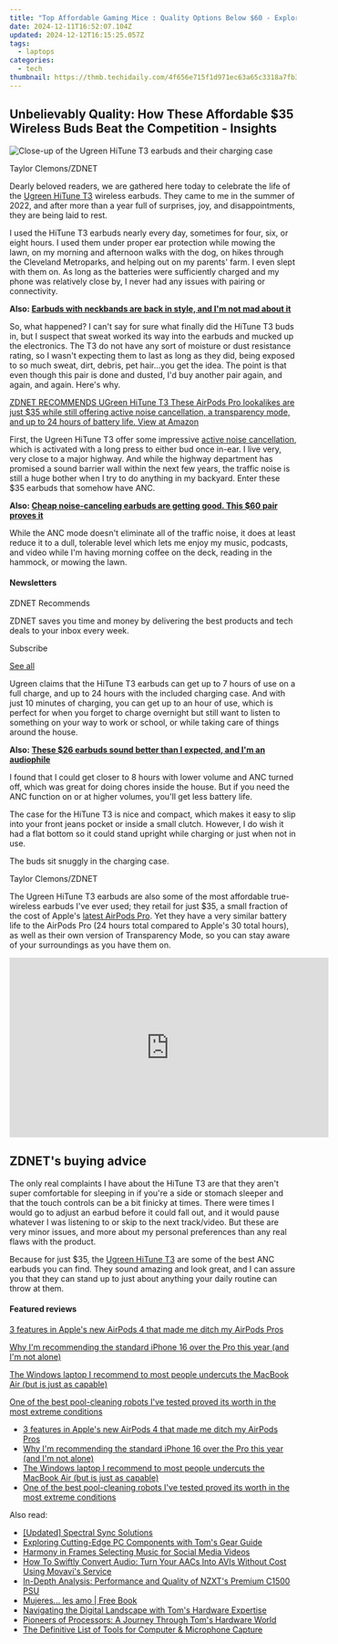 ```yaml
---
title: "Top Affordable Gaming Mice : Quality Options Below $60 - Explore the Latest Picks"
date: 2024-12-11T16:52:07.104Z
updated: 2024-12-12T16:15:25.057Z
tags:
  - laptops
categories:
  - tech
thumbnail: https://thmb.techidaily.com/4f656e715f1d971ec63a65c3318a7fb3ef54198880a460fef17224e3b3660509.jpg
---
```


## Unbelievably Quality: How These Affordable $35 Wireless Buds Beat the Competition - Insights

![Close-up of the Ugreen HiTune T3 earbuds and their charging case](https://www.zdnet.com/a/img/resize/621b4d694c095a55d85f08545e520a6da4337445/2023/08/22/eb32f0b6-4645-458b-ade0-ec3f84ded729/img-6845.jpg?auto=webp&width=1280)

Taylor Clemons/ZDNET

Dearly beloved readers, we are gathered here today to celebrate the life of the [Ugreen HiTune T3](https://buy.geni.us/Proxy.ashx?TSID=368250&GR%5FURL=https%3A%2F%2Fwww.amazon.com%2FUGREEN-Cancelling-Bluetooth-Earphones-Transparency%2Fdp%2FB09HBSVQ3P%3Fth%3D1%26tag%3Dzd-buy-button-20%26ascsubtag%3D%5F%5FCOM%5FCLICK%5FID%5F%5F%7C76057709-fe76-494a-9455-a1c26b83221e%7Cdtp&dtb=1) wireless earbuds. They came to me in the summer of 2022, and after more than a year full of surprises, joy, and disappointments, they are being laid to rest.

I used the HiTune T3 earbuds nearly every day, sometimes for four, six, or eight hours. I used them under proper ear protection while mowing the lawn, on my morning and afternoon walks with the dog, on hikes through the Cleveland Metroparks, and helping out on my parents' farm. I even slept with them on. As long as the batteries were sufficiently charged and my phone was relatively close by, I never had any issues with pairing or connectivity. 

**Also: [Earbuds with neckbands are back in style, and I'm not mad about it](https://www.zdnet.com/article/earbuds-with-neckbands-are-back-in-style-and-im-not-mad-about-it/)**

So, what happened? I can't say for sure what finally did the HiTune T3 buds in, but I suspect that sweat worked its way into the earbuds and mucked up the electronics. The T3 do not have any sort of moisture or dust resistance rating, so I wasn't expecting them to last as long as they did, being exposed to so much sweat, dirt, debris, pet hair…you get the idea. The point is that even though this pair is done and dusted, I'd buy another pair again, and again, and again. Here's why.

[ZDNET RECOMMENDS UGreen HiTune T3 These AirPods Pro lookalikes are just $35 while still offering active noise cancellation, a transparency mode, and up to 24 hours of battery life. View at Amazon](https://buy.geni.us/Proxy.ashx?TSID=368250&GR%5FURL=https%3A%2F%2Fwww.amazon.com%2FUGREEN-Cancelling-Bluetooth-Earphones-Transparency%2Fdp%2FB09HBSVQ3P%3Fth%3D1%26tag%3Dzd-buy-button-20%26ascsubtag%3D%5F%5FCOM%5FCLICK%5FID%5F%5F%7C76057709-fe76-494a-9455-a1c26b83221e%7Cdtp&dtb=1)

First, the Ugreen HiTune T3 offer some impressive [active noise cancellation](https://www.zdnet.com/article/how-do-noise-canceling-headphones-work/), which is activated with a long press to either bud once in-ear. I live very, very close to a major highway. And while the highway department has promised a sound barrier wall within the next few years, the traffic noise is still a huge bother when I try to do anything in my backyard. Enter these $35 earbuds that somehow have ANC.

**Also: [Cheap noise-canceling earbuds are getting good. This $60 pair proves it](https://www.zdnet.com/article/cheap-noise-canceling-earbuds-are-getting-good-this-60-pair-proves-it/)**

While the ANC mode doesn't eliminate all of the traffic noise, it does at least reduce it to a dull, tolerable level which lets me enjoy my music, podcasts, and video while I'm having morning coffee on the deck, reading in the hammock, or mowing the lawn.

#### Newsletters

ZDNET Recommends

ZDNET saves you time and money by delivering the best products and tech deals to your inbox every week.

 Subscribe

[See all](https://www.zdnet.com/newsletters/)

Ugreen claims that the HiTune T3 earbuds can get up to 7 hours of use on a full charge, and up to 24 hours with the included charging case. And with just 10 minutes of charging, you can get up to an hour of use, which is perfect for when you forget to charge overnight but still want to listen to something on your way to work or school, or while taking care of things around the house.

**Also: [These $26 earbuds sound better than I expected, and I'm an audiophile](https://www.zdnet.com/article/these-26-earbuds-sound-better-than-i-expected-and-im-an-audiophile/)**

I found that I could get closer to 8 hours with lower volume and ANC turned off, which was great for doing chores inside the house. But if you need the ANC function on or at higher volumes, you'll get less battery life. 

The case for the HiTune T3 is nice and compact, which makes it easy to slip into your front jeans pocket or inside a small clutch. However, I do wish it had a flat bottom so it could stand upright while charging or just when not in use. 

The buds sit snuggly in the charging case.

Taylor Clemons/ZDNET

The Ugreen HiTune T3 earbuds are also some of the most affordable true-wireless earbuds I've ever used; they retail for just $35, a small fraction of the cost of Apple's [latest AirPods Pro](https://shop-links.co/link/?url=https%3A%2F%2Fwww.bestbuy.com%2Fsite%2Fapple-airpods-pro-2nd-generation-white%2F4900964.p%3FskuId%3D4900964&publisher_slug=itechdaily19598&exclusive=1). Yet they have a very similar battery life to the AirPods Pro (24 hours total compared to Apple's 30 total hours), as well as their own version of Transparency Mode, so you can stay aware of your surroundings as you have them on.

<!-- affiliate ads begin -->
<iframe width="560" height="315" src="https://www.youtube.com/embed/nWu29cqFjZA?si=TNZyCbPq68PQ0JIb" title="YouTube video player" frameborder="0" allow="accelerometer; autoplay; clipboard-write; encrypted-media; gyroscope; picture-in-picture; web-share" referrerpolicy="strict-origin-when-cross-origin" allowfullscreen></iframe>
<!-- affiliate ads end -->

## ZDNET's buying advice

The only real complaints I have about the HiTune T3 are that they aren't super comfortable for sleeping in if you're a side or stomach sleeper and that the touch controls can be a bit finicky at times. There were times I would go to adjust an earbud before it could fall out, and it would pause whatever I was listening to or skip to the next track/video. But these are very minor issues, and more about my personal preferences than any real flaws with the product. 

Because for just $35, the [Ugreen HiTune T3](https://buy.geni.us/Proxy.ashx?TSID=368250&GR%5FURL=https%3A%2F%2Fwww.amazon.com%2FUGREEN-Cancelling-Bluetooth-Earphones-Transparency%2Fdp%2FB09HBSVQ3P%3Fth%3D1%26tag%3Dzd-buy-button-20%26ascsubtag%3D%5F%5FCOM%5FCLICK%5FID%5F%5F%7C76057709-fe76-494a-9455-a1c26b83221e%7Cdtp&dtb=1) are some of the best ANC earbuds you can find. They sound amazing and look great, and I can assure you that they can stand up to just about anything your daily routine can throw at them. 

#### Featured reviews

[3 features in Apple's new AirPods 4 that made me ditch my AirPods Pros](https://www.zdnet.com/article/3-features-in-apples-new-airpods-4-that-made-me-ditch-my-airpods-pros/ "3 features in Apple's new AirPods 4 that made me ditch my AirPods Pros")

[Why I'm recommending the standard iPhone 16 over the Pro this year (and I'm not alone)](https://www.zdnet.com/article/why-im-recommending-the-standard-iphone-16-over-the-pro-this-year-and-im-not-alone/ "Why I'm recommending the standard iPhone 16 over the Pro this year (and I'm not alone)")

[The Windows laptop I recommend to most people undercuts the MacBook Air (but is just as capable)](https://www.zdnet.com/article/the-windows-laptop-i-recommend-to-most-people-undercuts-the-macbook-air-but-is-just-as-capable/ "The Windows laptop I recommend to most people undercuts the MacBook Air (but is just as capable)")

[One of the best pool-cleaning robots I've tested proved its worth in the most extreme conditions](https://www.zdnet.com/article/one-of-the-best-pool-cleaning-robots-ive-tested-is-450-off-for-prime-day/ "One of the best pool-cleaning robots I've tested proved its worth in the most extreme conditions")

* [3 features in Apple's new AirPods 4 that made me ditch my AirPods Pros](https://www.zdnet.com/article/3-features-in-apples-new-airpods-4-that-made-me-ditch-my-airpods-pros/ "3 features in Apple's new AirPods 4 that made me ditch my AirPods Pros")
* [Why I'm recommending the standard iPhone 16 over the Pro this year (and I'm not alone)](https://www.zdnet.com/article/why-im-recommending-the-standard-iphone-16-over-the-pro-this-year-and-im-not-alone/ "Why I'm recommending the standard iPhone 16 over the Pro this year (and I'm not alone)")
* [The Windows laptop I recommend to most people undercuts the MacBook Air (but is just as capable)](https://www.zdnet.com/article/the-windows-laptop-i-recommend-to-most-people-undercuts-the-macbook-air-but-is-just-as-capable/ "The Windows laptop I recommend to most people undercuts the MacBook Air (but is just as capable)")
* [One of the best pool-cleaning robots I've tested proved its worth in the most extreme conditions](https://www.zdnet.com/article/one-of-the-best-pool-cleaning-robots-ive-tested-is-450-off-for-prime-day/ "One of the best pool-cleaning robots I've tested proved its worth in the most extreme conditions")

<ins class="adsbygoogle"
     style="display:block"
     data-ad-format="autorelaxed"
     data-ad-client="ca-pub-7571918770474297"
     data-ad-slot="1223367746"></ins>

<ins class="adsbygoogle"
     style="display:block"
     data-ad-client="ca-pub-7571918770474297"
     data-ad-slot="8358498916"
     data-ad-format="auto"
     data-full-width-responsive="true"></ins>

<span class="atpl-alsoreadstyle">Also read:</span>
<div><ul>
<li><a href="https://fox-links.techidaily.com/updated-spectral-sync-solutions/"><u>[Updated] Spectral Sync Solutions</u></a></li>
<li><a href="https://hardware-reviews.techidaily.com/exploring-cutting-edge-pc-components-with-toms-gear-guide/"><u>Exploring Cutting-Edge PC Components with Tom's Gear Guide</u></a></li>
<li><a href="https://instagram-video-recordings.techidaily.com/harmony-in-frames-selecting-music-for-social-media-videos/"><u>Harmony in Frames Selecting Music for Social Media Videos</u></a></li>
<li><a href="https://win-forum.techidaily.com/how-to-swiftly-convert-audio-turn-your-aacs-into-avis-without-cost-using-movavis-service/"><u>How To Swiftly Convert Audio: Turn Your AACs Into AVIs Without Cost Using Movavi's Service</u></a></li>
<li><a href="https://hardware-reviews.techidaily.com/in-depth-analysis-performance-and-quality-of-nzxts-premium-c1500-psu/"><u>In-Depth Analysis: Performance and Quality of NZXT's Premium C1500 PSU</u></a></li>
<li><a href="https://novels-ebooks.techidaily.com/210286748-9781071596982-mujeres-les-amo/"><u>Mujeres... les amo | Free Book</u></a></li>
<li><a href="https://hardware-reviews.techidaily.com/navigating-the-digital-landscape-with-toms-hardware-expertise/"><u>Navigating the Digital Landscape with Tom's Hardware Expertise</u></a></li>
<li><a href="https://hardware-reviews.techidaily.com/pioneers-of-processors-a-journey-through-toms-hardware-world/"><u>Pioneers of Processors: A Journey Through Tom's Hardware World</u></a></li>
<li><a href="https://digital-screen-recording.techidaily.com/the-definitive-list-of-tools-for-computer-and-microphone-capture/"><u>The Definitive List of Tools for Computer & Microphone Capture</u></a></li>
</ul></div>

